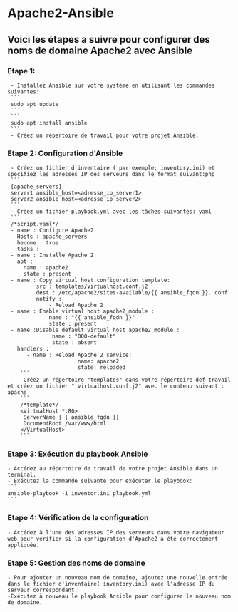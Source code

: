 # Apache2-Ansible
## Voici les étapes a suivre pour configurer des noms de domaine Apache2 avec Ansible
  ### Etape 1: 
     - Installez Ansible sur votre système en utilisant les commandes suivantes:
     ```
     sudo apt update
     ```
     ```
     sudo apt install ansible
     ```
     - Créez un répertoire de travail pour votre projet Ansible.
   
  ### Etape 2: Configuration d'Ansible
     - Créez un fichier d'inventaire ( par exemple: inventory.ini) et spécifiez les adresses IP des serveurs dans le format suivant:php
     ```
     [apache_servers] 
     server1 ansible_host=<adresse_ip_server1> 
     server2 ansible_host=<adresse_ip_server2>
     ```
     - Créez un fichier playbook.yml avec les tâches suivantes: yaml
     ```
     /*script.yaml*/
     - name : Configure Apache2
       Hosts : apache_servers 
       become : true 
       tasks :
     - name : Installe Apache 2 
       apt : 
         name : apache2
         state : present 
     - name : Copy virtual host configuration template:
             src : templates/virtualhost.conf.j2 
             dest : /etc/apache2/sites-available/{{ ansible_fqdn }}. conf
             notify :
                 - Reload Apache 2
     - name : Enable virtual host apache2_module : 
                 name : "{{ ansible_fqdn }}" 
                 state : present
     - name :Disable default virtual host apache2_module : 
                  name : "000-default"
                  state : absent
       handlers : 
          - name : Reload Apache 2 service: 
                          name: apache2 
                          state: reloaded
        ```
        -Créez un répertoire "templates" dans votre répertoire def travail et créez un fichier " virtualhost.conf.j2" avec le contenu suivant : apache
        ```
        /*template*/
        <VirtualHost *:80> 
         ServerName { { ansible_fqdn }} 
         DocumentRoot /var/www/html
        </VirtualHost>
        ```
### Etape 3: Exécution du playbook Ansible
    - Accédez au répertoire de travail de votre projet Ansible dans un terminal.
    - Exécutez la commande suivante pour exécuter le playbook:
    ```
    ansible-playbook -i inventor.ini playbook.yml
    ```
### Etape 4: Vérification de la configuration
    - Accédez à l'une des adresses IP des serveurs dans votre navigateur web pour vérifier si la configuration d'Apache2 a été correctement appliquée.
    
### Etape 5: Gestion des noms de domaine
    - Pour ajouter un nouveau nom de domaine, ajoutez une nouvelle entrée dans le fichier d'inventaire( inventory.ini) avec l'adresse IP du serveur correspondant.
    -Exécutez à nouveau le playbook Ansible pour configurer le nouveau nom de domaine.
   
